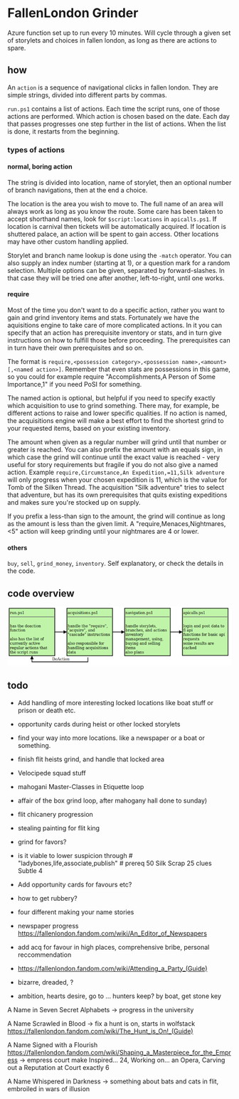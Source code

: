# FallenLondon Grinder

Azure function set up to run every 10 minutes. Will cycle through a given set of storylets and choices in fallen london, as long as there are actions to spare.

## how

An `action` is a sequence of navigational clicks in fallen london. They are simple strings, divided into different parts by commas.

`run.ps1` contains a list of actions. Each time the script runs, one of those actions are performed. Which action is chosen based on the date. Each day that passes progresses one step further in the list of actions. When the list is done, it restarts from the beginning.

### types of actions

#### normal, boring action

The string is divided into location, name of storylet, then an optional number of branch navigations, then at the end a choice.

The location is the area you wish to move to. The full name of an area will always work as long as you know the route. Some care has been taken to accept shorthand names, look for `$script:locations` in `apicalls.ps1`. If location is carnival then tickets will be automatically acquired. If location is shuttered palace, an action will be spent to gain access. Other locations may have other custom handling applied.

Storylet and branch name lookup is done using the `-match` operator. You can also supply an index number (starting at 1), or a question mark for a random selection. Multiple options can be given, separated by forward-slashes. In that case they will be tried one after another, left-to-right, until one works.

#### require

Most of the time you don't want to do a specific action, rather you want to gain and grind inventory items and stats. Fortunately we have the aquisitions engine to take care of more complicated actions. In it you can specify that an action has prerequisite inventory or stats, and in turn give instructions on how to fulfill those before proceeding. The prerequisites can in turn have their own prerequisites and so on.

The format is `require,<possession category>,<possession name>,<amount>[,<named action>]`. Remember that even stats are possessions in this game, so you could for example require "Accomplishments,A Person of Some Importance,1" if you need PoSI for something.

The named action is optional, but helpful if you need to specify exactly which acquisition to use to grind something. There may, for example, be different actions to raise and lower specific qualities. If no action is named, the acquisitions engine will make a best effort to find the shortest grind to your requested items, based on your existing inventory.

The amount when given as a regular number will grind until that number or greater is reached. You can also prefix the amount with an equals sign, in which case the grind will continue until the exact value is reached - very useful for story requirements but fragile if you do not also give a named action. Example `require,Circumstance,An Expedition,=11,Silk adventure` will only progress when your chosen expedition is 11, which is the value for Tomb of the Silken Thread. The acquisition "Silk adventure" tries to select that adventure, but has its own prerequisites that quits existing expeditions and makes sure you're stocked up on supply.

If you prefix a less-than sign to the amount, the grind will continue as long as the amount is less than the given limit. A "require,Menaces,Nightmares,<5" action will keep grinding until your nightmares are 4 or lower.

#### others

`buy`, `sell`, `grind_money`, `inventory`. Self explanatory, or check the details in the code.

## code overview

![](overview.png)


## todo

* Add handling of more interesting locked locations like boat stuff or prison or death etc.
* opportunity cards during heist or other locked storylets
* find your way into more locations. like a newspaper or a boat or something.
* finish flit heists grind, and handle that locked area

* Velocipede squad stuff
* mahogani Master-Classes in Etiquette loop
* affair of the box grind loop, after mahogany hall done to sunday)
* flit chicanery progression
* stealing painting for flit king
* grind for favors?

* is it viable to lower suspicion through # "ladybones,life,associate,publish" # prereq 50 Silk Scrap 25 clues Subtle 4
* Add opportunity cards for favours etc?
* how to get rubbery?

* four different making your name stories
* newspaper progress https://fallenlondon.fandom.com/wiki/An_Editor_of_Newspapers
* add acq for favour in high places, comprehensive bribe, personal reccommendation
* https://fallenlondon.fandom.com/wiki/Attending_a_Party_(Guide)
* bizarre, dreaded, ?

* ambition, hearts desire, go to ... hunters keep? by boat, get stone key


A Name in Seven Secret Alphabets
-> progress in the university

A Name Scrawled in Blood
-> fix a hunt is on, starts in wolfstack https://fallenlondon.fandom.com/wiki/The_Hunt_is_On!_(Guide)

A Name Signed with a Flourish https://fallenlondon.fandom.com/wiki/Shaping_a_Masterpiece_for_the_Empress
-> empress court make  Inspired... 24, Working on... an Opera, Carving out a Reputation at Court exactly 6

A Name Whispered in Darkness
-> something about bats and cats in flit, embroiled in wars of illusion
